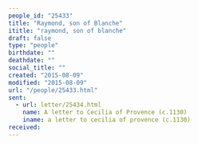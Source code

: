 ```yaml
---
people_id: "25433"
title: "Raymond, son of Blanche"
ititle: "raymond, son of blanche"
draft: false
type: "people"
birthdate: ""
deathdate: ""
social_title: ""
created: "2015-08-09"
modified: "2015-08-09"
url: "/people/25433.html"
sent:
  - url: letter/25434.html
    name: A letter to Cecilia of Provence (c.1130)
    iname: a letter to cecilia of provence (c.1130)
received:
---
```

